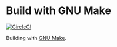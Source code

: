 # Build with GNU Make

[![CircleCI](https://circleci.com/gh/sheeeng/omed-make.png?style=shield&circle-token=df3dc5f6efbc2a267f7805f05a5e91d2878be9fd)](https://circleci.com/gh/sheeeng/omed-make)

Building with [GNU Make](https://www.gnu.org/software/make/).
